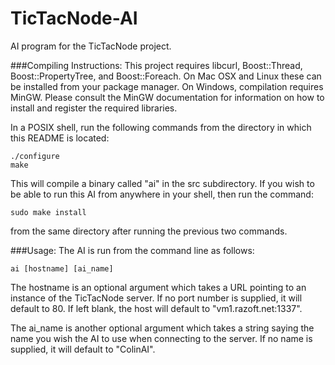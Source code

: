 TicTacNode-AI
=============

AI program for the TicTacNode project.

###Compiling Instructions:
This project requires libcurl, Boost::Thread, Boost::PropertyTree, and Boost::Foreach. On Mac OSX and 
Linux these can be installed from your package manager. On Windows, compilation requires MinGW. Please 
consult the MinGW documentation for information on how to install and register the required libraries.

In a POSIX shell, run the following commands from the directory in which this README is located:
```
./configure
make
```
This will compile a binary called "ai" in the src subdirectory. If you wish to be able to run this AI 
from anywhere in your shell, then run the command:
```
sudo make install
```
from the same directory after running the previous two commands.

###Usage:
The AI is run from the command line as follows:
```
ai [hostname] [ai_name]
```

The hostname is an optional argument which takes a URL pointing to an instance of the TicTacNode 
server. If no port number is supplied, it will default to 80. If left blank, the host will default to 
"vm1.razoft.net:1337".

The ai_name is another optional argument which takes a string saying the name you wish the AI to use 
when connecting to the server. If no name is supplied, it will default to "ColinAI".
